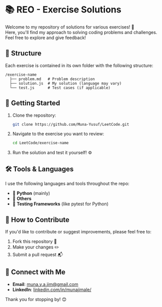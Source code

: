 # 📚 REO - Exercise Solutions

Welcome to my repository of solutions for various exercises! 🚀  
Here, you'll find my approach to solving coding problems and challenges. Feel free to explore and give feedback!

## 📝 Structure

Each exercise is contained in its own folder with the following structure:

```
/exercise-name
  ├── problem.md   # Problem description
  ├── solution.js  # My solution (language may vary)
  └── test.js      # Test cases (if applicable)
```

## 🚩 Getting Started

1. Clone the repository:
   ```bash
   git clone https://github.com/Muna-Yusuf/LeetCode.git
   ```
   
2. Navigate to the exercise you want to review:
   ```bash
   cd LeetCode/exercise-name
   ```

3. Run the solution and test it yourself! ⚙️

## 🛠 Tools & Languages

I use the following languages and tools throughout the repo:

- 🐍 **Python** (mainly)
- 🧮 **Others**
- 🧪 **Testing Frameworks** (like pytest for Python)

## 🌟 How to Contribute

If you'd like to contribute or suggest improvements, please feel free to:

1. Fork this repository 🍴
2. Make your changes ✏️
3. Submit a pull request 📬

## 🔗 Connect with Me

- **Email**: [muna.y.a.jim@gmail.com](mailto:muna.y.a.jim@gmail.com)  
- **LinkedIn**: [linkedin.com/in/munajimale/](https://www.linkedin.com/in/munajimale/)

Thank you for stopping by! 😊
